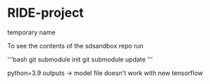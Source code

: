 # RIDE-project
temporary name


To see the contents of the sdsandbox repo run

'''bash
git submodule init
git submodule update
'''

python=3.9
outputs -> model file doesn't work with new tensorflow